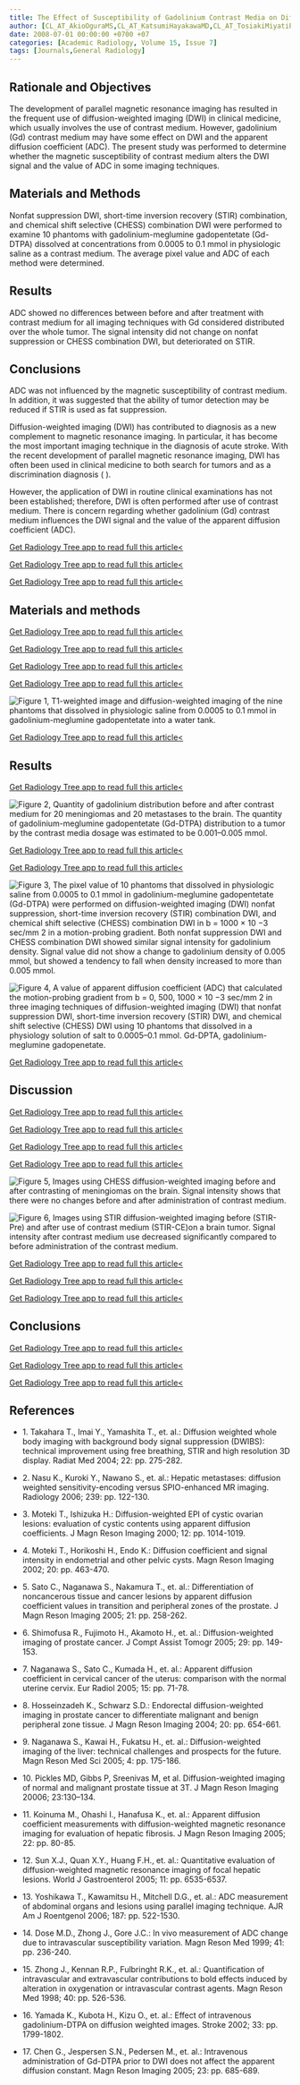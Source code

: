 ```yaml
---
title: The Effect of Susceptibility of Gadolinium Contrast Media on Diffusion-weighted Imaging and the Apparent Diffusion Coefficient
author: [CL_AT_AkioOguraMS,CL_AT_KatsumiHayakawaMD,CL_AT_TosiakiMiyatiPhD,CL_AT_FumieMaedaRT]
date: 2008-07-01 00:00:00 +0700 +07
categories: [Academic Radiology, Volume 15, Issue 7]
tags: [Journals,General Radiology]
---
```

## Rationale and Objectives

The development of parallel magnetic resonance imaging has resulted in the frequent use of diffusion-weighted imaging (DWI) in clinical medicine, which usually involves the use of contrast medium. However, gadolinium (Gd) contrast medium may have some effect on DWI and the apparent diffusion coefficient (ADC). The present study was performed to determine whether the magnetic susceptibility of contrast medium alters the DWI signal and the value of ADC in some imaging techniques.

## Materials and Methods

Nonfat suppression DWI, short-time inversion recovery (STIR) combination, and chemical shift selective (CHESS) combination DWI were performed to examine 10 phantoms with gadolinium-meglumine gadopentetate (Gd-DTPA) dissolved at concentrations from 0.0005 to 0.1 mmol in physiologic saline as a contrast medium. The average pixel value and ADC of each method were determined.

## Results

ADC showed no differences between before and after treatment with contrast medium for all imaging techniques with Gd considered distributed over the whole tumor. The signal intensity did not change on nonfat suppression or CHESS combination DWI, but deteriorated on STIR.

## Conclusions

ADC was not influenced by the magnetic susceptibility of contrast medium. In addition, it was suggested that the ability of tumor detection may be reduced if STIR is used as fat suppression.

Diffusion-weighted imaging (DWI) has contributed to diagnosis as a new complement to magnetic resonance imaging. In particular, it has become the most important imaging technique in the diagnosis of acute stroke. With the recent development of parallel magnetic resonance imaging, DWI has often been used in clinical medicine to both search for tumors and as a discrimination diagnosis ( ).

However, the application of DWI in routine clinical examinations has not been established; therefore, DWI is often performed after use of contrast medium. There is concern regarding whether gadolinium (Gd) contrast medium influences the DWI signal and the value of the apparent diffusion coefficient (ADC).

[Get Radiology Tree app to read full this article<](https://clinicalpub.com/app)

[Get Radiology Tree app to read full this article<](https://clinicalpub.com/app)

[Get Radiology Tree app to read full this article<](https://clinicalpub.com/app)

## Materials and methods

[Get Radiology Tree app to read full this article<](https://clinicalpub.com/app)

[Get Radiology Tree app to read full this article<](https://clinicalpub.com/app)

[Get Radiology Tree app to read full this article<](https://clinicalpub.com/app)

[Get Radiology Tree app to read full this article<](https://clinicalpub.com/app)

![Figure 1, T1-weighted image and diffusion-weighted imaging of the nine phantoms that dissolved in physiologic saline from 0.0005 to 0.1 mmol in gadolinium-meglumine gadopentetate into a water tank.](https://storage.googleapis.com/dl.dentistrykey.com/clinical/TheEffectofSusceptibilityofGadoliniumContrastMediaonDiffusionweightedImagingandtheApparentDiffusionCoefficient/0_1s20S107663320800038X.jpg)

[Get Radiology Tree app to read full this article<](https://clinicalpub.com/app)

## Results

[Get Radiology Tree app to read full this article<](https://clinicalpub.com/app)

![Figure 2, Quantity of gadolinium distribution before and after contrast medium for 20 meningiomas and 20 metastases to the brain. The quantity of gadolinium-meglumine gadopentetate (Gd-DTPA) distribution to a tumor by the contrast media dosage was estimated to be 0.001–0.005 mmol.](https://storage.googleapis.com/dl.dentistrykey.com/clinical/TheEffectofSusceptibilityofGadoliniumContrastMediaonDiffusionweightedImagingandtheApparentDiffusionCoefficient/1_1s20S107663320800038X.jpg)

[Get Radiology Tree app to read full this article<](https://clinicalpub.com/app)

[Get Radiology Tree app to read full this article<](https://clinicalpub.com/app)

![Figure 3, The pixel value of 10 phantoms that dissolved in physiologic saline from 0.0005 to 0.1 mmol in gadolinium-meglumine gadopentetate (Gd-DTPA) were performed on diffusion-weighted imaging (DWI) nonfat suppression, short-time inversion recovery (STIR) combination DWI, and chemical shift selective (CHESS) combination DWI in b = 1000 × 10 −3 sec/mm 2 in a motion-probing gradient. Both nonfat suppression DWI and CHESS combination DWI showed similar signal intensity for gadolinium density. Signal value did not show a change to gadolinium density of 0.005 mmol, but showed a tendency to fall when density increased to more than 0.005 mmol.](https://storage.googleapis.com/dl.dentistrykey.com/clinical/TheEffectofSusceptibilityofGadoliniumContrastMediaonDiffusionweightedImagingandtheApparentDiffusionCoefficient/2_1s20S107663320800038X.jpg)

![Figure 4, A value of apparent diffusion coefficient (ADC) that calculated the motion-probing gradient from b = 0, 500, 1000 × 10 −3 sec/mm 2 in three imaging techniques of diffusion-weighted imaging (DWI) that nonfat suppression DWI, short-time inversion recovery (STIR) DWI, and chemical shift selective (CHESS) DWI using 10 phantoms that dissolved in a physiology solution of salt to 0.0005–0.1 mmol. Gd-DPTA, gadolinium-meglumine gadopenetate.](https://storage.googleapis.com/dl.dentistrykey.com/clinical/TheEffectofSusceptibilityofGadoliniumContrastMediaonDiffusionweightedImagingandtheApparentDiffusionCoefficient/3_1s20S107663320800038X.jpg)

[Get Radiology Tree app to read full this article<](https://clinicalpub.com/app)

## Discussion

[Get Radiology Tree app to read full this article<](https://clinicalpub.com/app)

[Get Radiology Tree app to read full this article<](https://clinicalpub.com/app)

[Get Radiology Tree app to read full this article<](https://clinicalpub.com/app)

[Get Radiology Tree app to read full this article<](https://clinicalpub.com/app)

![Figure 5, Images using CHESS diffusion-weighted imaging before and after contrasting of meningiomas on the brain. Signal intensity shows that there were no changes before and after administration of contrast medium.](https://storage.googleapis.com/dl.dentistrykey.com/clinical/TheEffectofSusceptibilityofGadoliniumContrastMediaonDiffusionweightedImagingandtheApparentDiffusionCoefficient/4_1s20S107663320800038X.jpg)

![Figure 6, Images using STIR diffusion-weighted imaging before (STIR-Pre) and after use of contrast medium (STIR-CE)on a brain tumor. Signal intensity after contrast medium use decreased significantly compared to before administration of the contrast medium.](https://storage.googleapis.com/dl.dentistrykey.com/clinical/TheEffectofSusceptibilityofGadoliniumContrastMediaonDiffusionweightedImagingandtheApparentDiffusionCoefficient/5_1s20S107663320800038X.jpg)

[Get Radiology Tree app to read full this article<](https://clinicalpub.com/app)

[Get Radiology Tree app to read full this article<](https://clinicalpub.com/app)

[Get Radiology Tree app to read full this article<](https://clinicalpub.com/app)

## Conclusions

[Get Radiology Tree app to read full this article<](https://clinicalpub.com/app)

[Get Radiology Tree app to read full this article<](https://clinicalpub.com/app)

[Get Radiology Tree app to read full this article<](https://clinicalpub.com/app)

## References

- 1\. Takahara T., Imai Y., Yamashita T., et. al.: Diffusion weighted whole body imaging with background body signal suppression (DWIBS): technical improvement using free breathing, STIR and high resolution 3D display. Radiat Med 2004; 22: pp. 275-282.


- 2\. Nasu K., Kuroki Y., Nawano S., et. al.: Hepatic metastases: diffusion weighted sensitivity-encoding versus SPIO-enhanced MR imaging. Radiology 2006; 239: pp. 122-130.


- 3\. Moteki T., Ishizuka H.: Diffusion-weighted EPI of cystic ovarian lesions: evaluation of cystic contents using apparent diffusion coefficients. J Magn Reson Imaging 2000; 12: pp. 1014-1019.


- 4\. Moteki T., Horikoshi H., Endo K.: Diffusion coefficient and signal intensity in endometrial and other pelvic cysts. Magn Reson Imaging 2002; 20: pp. 463-470.


- 5\. Sato C., Naganawa S., Nakamura T., et. al.: Differentiation of noncancerous tissue and cancer lesions by apparent diffusion coefficient values in transition and peripheral zones of the prostate. J Magn Reson Imaging 2005; 21: pp. 258-262.


- 6\. Shimofusa R., Fujimoto H., Akamoto H., et. al.: Diffusion-weighted imaging of prostate cancer. J Compt Assist Tomogr 2005; 29: pp. 149-153.


- 7\. Naganawa S., Sato C., Kumada H., et. al.: Apparent diffusion coefficient in cervical cancer of the uterus: comparison with the normal uterine cervix. Eur Radiol 2005; 15: pp. 71-78.


- 8\. Hosseinzadeh K., Schwarz S.D.: Endorectal diffusion-weighted imaging in prostate cancer to differentiate malignant and benign peripheral zone tissue. J Magn Reson Imaging 2004; 20: pp. 654-661.


- 9\. Naganawa S., Kawai H., Fukatsu H., et. al.: Diffusion-weighted imaging of the liver: technical challenges and prospects for the future. Magn Reson Med Sci 2005; 4: pp. 175-186.


- 10\.  Pickles MD, Gibbs P, Sreenivas M, et al. Diffusion-weighted imaging of normal and malignant prostate tissue at 3T. J Magn Reson Imaging 20006; 23:130–134.


- 11\. Koinuma M., Ohashi I., Hanafusa K., et. al.: Apparent diffusion coefficient measurements with diffusion-weighted magnetic resonance imaging for evaluation of hepatic fibrosis. J Magn Reson Imaging 2005; 22: pp. 80-85.


- 12\. Sun X.J., Quan X.Y., Huang F.H., et. al.: Quantitative evaluation of diffusion-weighted magnetic resonance imaging of focal hepatic lesions. World J Gastroenterol 2005; 11: pp. 6535-6537.


- 13\. Yoshikawa T., Kawamitsu H., Mitchell D.G., et. al.: ADC measurement of abdominal organs and lesions using parallel imaging technique. AJR Am J Roentgenol 2006; 187: pp. 522-1530.


- 14\. Dose M.D., Zhong J., Gore J.C.: In vivo measurement of ADC change due to intravascular susceptibility variation. Magn Reson Med 1999; 41: pp. 236-240.


- 15\. Zhong J., Kennan R.P., Fulbringht R.K., et. al.: Quantification of intravascular and extravascular contributions to bold effects induced by alteration in oxygenation or intravascular contrast agents. Magn Reson Med 1998; 40: pp. 526-536.


- 16\. Yamada K., Kubota H., Kizu O., et. al.: Effect of intravenous gadolinium-DTPA on diffusion weighted images. Stroke 2002; 33: pp. 1799-1802.


- 17\. Chen G., Jespersen S.N., Pedersen M., et. al.: Intravenous administration of Gd-DTPA prior to DWI does not affect the apparent diffusion constant. Magn Reson Imaging 2005; 23: pp. 685-689.